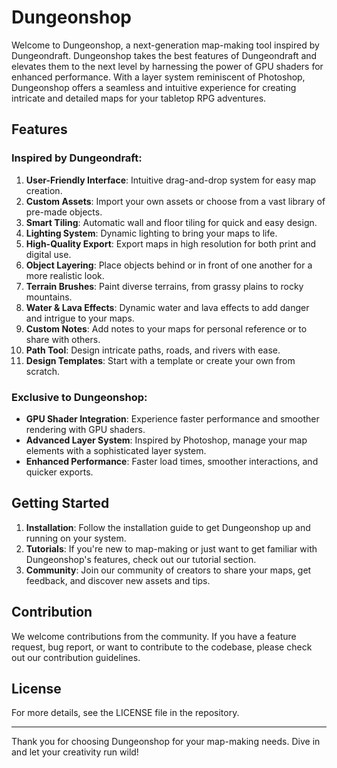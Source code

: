 # Dungeonshop

Welcome to Dungeonshop, a next-generation map-making tool inspired by Dungeondraft. Dungeonshop takes the best features of Dungeondraft and elevates them to the next level by harnessing the power of GPU shaders for enhanced performance. With a layer system reminiscent of Photoshop, Dungeonshop offers a seamless and intuitive experience for creating intricate and detailed maps for your tabletop RPG adventures.

## Features

### Inspired by Dungeondraft:

1. **User-Friendly Interface**: Intuitive drag-and-drop system for easy map creation.
2. **Custom Assets**: Import your own assets or choose from a vast library of pre-made objects.
3. **Smart Tiling**: Automatic wall and floor tiling for quick and easy design.
4. **Lighting System**: Dynamic lighting to bring your maps to life.
5. **High-Quality Export**: Export maps in high resolution for both print and digital use.
6. **Object Layering**: Place objects behind or in front of one another for a more realistic look.
7. **Terrain Brushes**: Paint diverse terrains, from grassy plains to rocky mountains.
8. **Water & Lava Effects**: Dynamic water and lava effects to add danger and intrigue to your maps.
9. **Custom Notes**: Add notes to your maps for personal reference or to share with others.
10. **Path Tool**: Design intricate paths, roads, and rivers with ease.
11. **Design Templates**: Start with a template or create your own from scratch.

### Exclusive to Dungeonshop:

- **GPU Shader Integration**: Experience faster performance and smoother rendering with GPU shaders.
- **Advanced Layer System**: Inspired by Photoshop, manage your map elements with a sophisticated layer system.
- **Enhanced Performance**: Faster load times, smoother interactions, and quicker exports.

## Getting Started

1. **Installation**: Follow the installation guide to get Dungeonshop up and running on your system.
2. **Tutorials**: If you're new to map-making or just want to get familiar with Dungeonshop's features, check out our tutorial section.
3. **Community**: Join our community of creators to share your maps, get feedback, and discover new assets and tips.

## Contribution

We welcome contributions from the community. If you have a feature request, bug report, or want to contribute to the codebase, please check out our contribution guidelines.

## License

For more details, see the LICENSE file in the repository.

---

Thank you for choosing Dungeonshop for your map-making needs. Dive in and let your creativity run wild!

